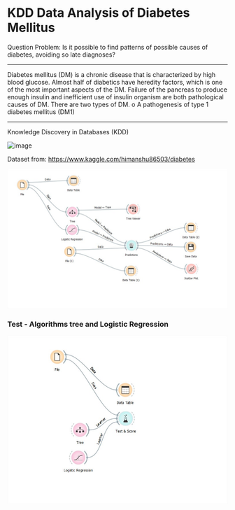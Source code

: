 # KDD Data Analysis of Diabetes Mellitus

Question Problem: Is it possible to find patterns of possible causes of diabetes, avoiding
so late diagnoses?


---
Diabetes mellitus (DM) is a chronic disease that is characterized by high blood glucose.
Almost half of diabetics have heredity factors, which is one of the most
important aspects of the DM. Failure of the pancreas to produce enough insulin and inefficient use of
insulin organism are both pathological causes of DM. There are two types of DM. o A
pathogenesis of type 1 diabetes mellitus (DM1) 


---
Knowledge Discovery in Databases (KDD)

![image](https://user-images.githubusercontent.com/72497559/116753143-8ac6be00-a9fe-11eb-91e2-6a62212dec28.png)


Dataset from: https://www.kaggle.com/himanshu86503/diabetes


![image](https://github.com/henry-jessica/KDD-Data-Analysis-of-Diabetes-Mellitus/blob/main/%20.jpg)



### Test - Algorithms tree and Logistic Regression
![image](https://github.com/henry-jessica/KDD-Data-Analysis-of-Diabetes-Mellitus/blob/main/Test%20.jpg)


